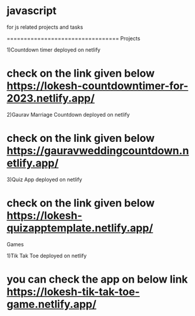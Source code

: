 # javascript
for js related projects and tasks

=================================
Projects

1)Countdown timer
deployed on netlify

check on the link given  below
https://lokesh-countdowntimer-for-2023.netlify.app/
=========================================

2)Gaurav Marriage Countdown
deployed on netlify

check on the link given below
https://gauravweddingcountdown.netlify.app/
=========================================
3)Quiz App
deployed on netlify

check on the link given below
https://lokesh-quizapptemplate.netlify.app/
=========================================

Games

1)Tik Tak Toe
deployed on netlify

you can check the app on below link
https://lokesh-tik-tak-toe-game.netlify.app/
=========================================
